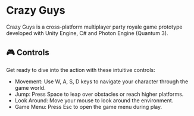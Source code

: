 # Crazy Guys

Crazy Guys is a cross-platform multiplayer party royale game prototype developed with Unity Engine, C# and Photon Engine (Quantum 3).

## 🎮 Controls
Get ready to dive into the action with these intuitive controls:

* Movement: Use W, A, S, D keys to navigate your character through the game world.
* Jump: Press Space to leap over obstacles or reach higher platforms.
* Look Around: Move your mouse to look around the environment.
* Game Menu: Press Esc to open the game menu during play.

